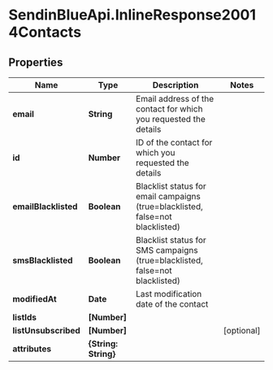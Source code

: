 # SendinBlueApi.InlineResponse20014Contacts

## Properties
Name | Type | Description | Notes
------------ | ------------- | ------------- | -------------
**email** | **String** | Email address of the contact for which you requested the details | 
**id** | **Number** | ID of the contact for which you requested the details | 
**emailBlacklisted** | **Boolean** | Blacklist status for email campaigns (true&#x3D;blacklisted, false&#x3D;not blacklisted) | 
**smsBlacklisted** | **Boolean** | Blacklist status for SMS campaigns (true&#x3D;blacklisted, false&#x3D;not blacklisted) | 
**modifiedAt** | **Date** | Last modification date of the contact | 
**listIds** | **[Number]** |  | 
**listUnsubscribed** | **[Number]** |  | [optional] 
**attributes** | **{String: String}** |  | 


